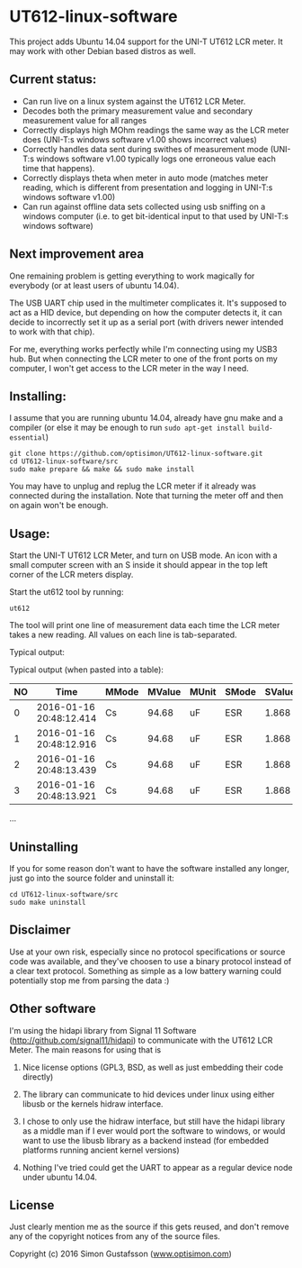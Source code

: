 # UT612-linux-software
This project adds Ubuntu 14.04 support for the UNI-T UT612 LCR meter.
It may work with other Debian based distros as well.


## Current status:

 - Can run live on a linux system against the UT612 LCR Meter.
 - Decodes both the primary measurement value and secondary measurement
   value for all ranges
 - Correctly displays high MOhm readings the same way as the LCR meter
   does (UNI-T:s windows software v1.00 shows incorrect values)
 - Correctly handles data sent during swithes of measurement mode
   (UNI-T:s windows software v1.00 typically logs one erroneous value each
   time that happens).
 - Correctly displays theta when meter in auto mode (matches meter reading,
   which is different from presentation and logging in UNI-T:s windows
   software v1.00)
 - Can run against offline data sets collected using usb sniffing on a
   windows computer (i.e. to get bit-identical input to that used by
   UNI-T:s windows software)


## Next improvement area

One remaining problem is getting everything to work magically for everybody
(or at least users of ubuntu 14.04).

The USB UART chip used in the multimeter complicates it. It's
supposed to act as a HID device, but depending on how the computer detects it,
it can decide to incorrectly set it up as a serial port (with drivers newer
intended to work with that chip).

For me, everything works perfectly while I'm connecting using my USB3 hub.
But when connecting the LCR meter to one of the front ports on my computer,
I won't get access to the LCR meter in the way I need.


## Installing:

I assume that you are running ubuntu 14.04, already have gnu make and
a compiler (or else it may be enough to run `sudo apt-get install build-essential`)

```
git clone https://github.com/optisimon/UT612-linux-software.git
cd UT612-linux-software/src
sudo make prepare && make && sudo make install
```

You may have to unplug and replug the LCR meter if it already was
connected during the installation. Note that turning the meter off and
then on again won't be enough.


## Usage:

Start the UNI-T UT612 LCR Meter, and turn on USB mode.
An icon with a small computer screen with an S inside it should appear
in the top left corner of the LCR meters display.

Start the ut612 tool by running:
```
ut612
```

The tool will print one line of measurement data each time the LCR meter
takes a new reading. All values on each line is tab-separated.

Typical output:

Typical output (when pasted into a table):

NO | Time | MMode | MValue | MUnit | SMode | SValue | SUnit | Freq
--- | ---- | ----- | ------ | ----- | ----- | ------ | ----- | ----
0 | 2016-01-16 20:48:12.414 | Cs | 94.68 | uF | ESR | 1.868 | Ohm | 1KHz
1 | 2016-01-16 20:48:12.916 | Cs | 94.68 | uF | ESR | 1.868 | Ohm | 1KHz
2 | 2016-01-16 20:48:13.439 | Cs | 94.68 | uF | ESR | 1.868 | Ohm | 1KHz
3 | 2016-01-16 20:48:13.921 | Cs | 94.68 | uF | ESR | 1.868 | Ohm | 1KHz
...


## Uninstalling

If you for some reason don't want to have the software installed any longer,
just go into the source folder and uninstall it:

```
cd UT612-linux-software/src
sudo make uninstall
```


## Disclaimer

Use at your own risk, especially since no protocol specifications or
source code was available, and they've choosen to use a binary protocol
instead of a clear text protocol. Something as simple as a low battery warning
could potentially stop me from parsing the data :)


## Other software
I'm using the hidapi library from Signal 11 Software (http://github.com/signal11/hidapi)
to communicate with the UT612 LCR Meter. The main reasons for using that is

1) Nice license options (GPL3, BSD, as well as just embedding their code directly)

2) The library can communicate to hid devices under linux using either libusb or the
   kernels hidraw interface.

3) I chose to only use the hidraw interface, but still have the hidapi library as a
   middle man if I ever would port the software to windows, or would want to use the
   libusb library as a backend instead (for embedded platforms running ancient kernel
   versions)

4) Nothing I've tried could get the UART to appear as a regular device node under
   ubuntu 14.04.


## License

Just clearly mention me as the source if this gets reused, and
don't remove any of the copyright notices from any of the source files.

Copyright (c) 2016 Simon Gustafsson (www.optisimon.com)

